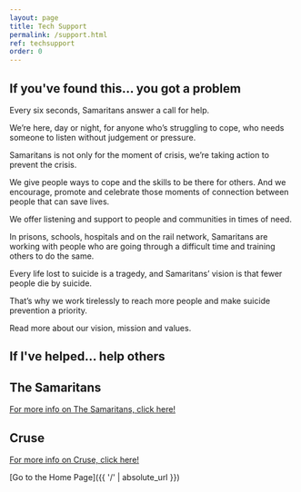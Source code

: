 ```yaml
---
layout: page
title: Tech Support
permalink: /support.html
ref: techsupport
order: 0
---
```


## If you've found this... you got a problem

Every six seconds, Samaritans answer a call for help.

We’re here, day or night, for anyone who’s struggling to cope, who needs someone to listen without judgement or pressure.

Samaritans is not only for the moment of crisis, we’re taking action to prevent the crisis.

We give people ways to cope and the skills to be there for others. And we encourage, promote and celebrate those moments of connection between people that can save lives.

We offer listening and support to people and communities in times of need.

In prisons, schools, hospitals and on the rail network, Samaritans are working with people who are going through a difficult time and training others to do the same.

Every life lost to suicide is a tragedy, and Samaritans’ vision is that fewer people die by suicide.

That’s why we work tirelessly to reach more people and make suicide prevention a priority.

Read more about our vision, mission and values.

## If I've helped... help others

<h2>The Samaritans</h2>

<a href="samaritans.html" target="_self">For more info on The Samaritans, click here!</a>

<div id="jg-widget-skeddy-samaritans-796"></div><script>(function(){var id="jg-widget-skeddy-samaritans-796",doc=document,pfx=(window.location.toString().indexOf("https")==0)?"https":"http";var el=doc.getElementById(id);if(el){var js=doc.createElement('script');js.src=pfx+"://widgets.justgiving.com/fundraisingpage/skeddy-samaritans?enc=ZT1qZy13aWRnZXQtc2tlZGR5LXNhbWFyaXRhbnMtNzk2Jnc9NDAwJmI9aW5uZXIsZG9uYXRlLGZ1bmRyYWlzZSZpYj10aXRsZSxwcm9ncmVzcyxyYWlzZWQsdGFyZ2V0";el.parentNode.insertBefore(js, el);}})();</script>

<h2>Cruse</h2>

<a href="cruse.html" target="_self">For more info on Cruse, click here!</a>

<div id="jg-widget-skeddy-cruse-332"></div><script>(function(){var id="jg-widget-skeddy-cruse-332",doc=document,pfx=(window.location.toString().indexOf("https")==0)?"https":"http";var el=doc.getElementById(id);if(el){var js=doc.createElement('script');js.src=pfx+"://widgets.justgiving.com/fundraisingpage/skeddy-cruse?enc=ZT1qZy13aWRnZXQtc2tlZGR5LWNydXNlLTMzMiZ3PTQwMCZiPWlubmVyLGRvbmF0ZSxmdW5kcmFpc2UmaWI9dGl0bGUsc3VtbWFyeSxwcm9ncmVzcyxyYWlzZWQsdGFyZ2V0";el.parentNode.insertBefore(js, el);}})();</script>

[Go to the Home Page]({{ '/' | absolute_url }})
